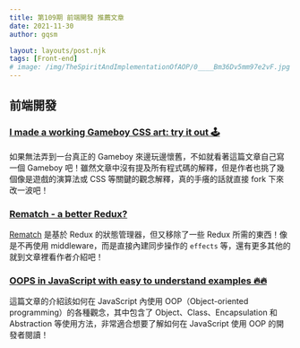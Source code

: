 ```yaml
---
title: 第109期 前端開發 推薦文章
date: 2021-11-30
author: gqsm

layout: layouts/post.njk
tags: [Front-end]
# image: /img/TheSpiritAndImplementationOfAOP/0____Bm36Dv5mm97e2vF.jpg
---
```


## 前端開發
<!-- summary -->
### [I made a working Gameboy CSS art: try it out 🕹](https://theangularguy.hashnode.dev/i-made-a-working-gameboy-css-art-try-it-out#comments-list)

如果無法弄到一台真正的 Gameboy 來邊玩邊懷舊，不如就看著這篇文章自己寫一個 Gameboy 吧！雖然文章中沒有提及所有程式碼的解釋，但是作者也挑了幾個像是遊戲的演算法或 CSS 等關鍵的觀念解釋，真的手癢的話就直接 fork 下來改一波吧！

<!-- summary -->

### [Rematch - a better Redux?](https://blog.openreplay.com/rematch-a-better-redux)

[Rematch](https://github.com/rematch/rematch) 是基於 Redux 的狀態管理器，但又移除了一些 Redux 所需的東西！像是不再使用 middleware，而是直接內建同步操作的 `effects` 等，還有更多其他的就到文章裡看作者介紹吧！

### [OOPS in JavaScript with easy to understand examples 🔥🔥](https://nehalmahida.hashnode.dev/oops-in-javascript-with-easy-to-understand-examples)

這篇文章的介紹該如何在 JavaScript 內使用 OOP（Object-oriented programming）的各種觀念，其中包含了 Object、Class、Encapsulation 和 Abstraction 等使用方法，非常適合想要了解如何在 JavaScript 使用 OOP 的開發者閱讀！
